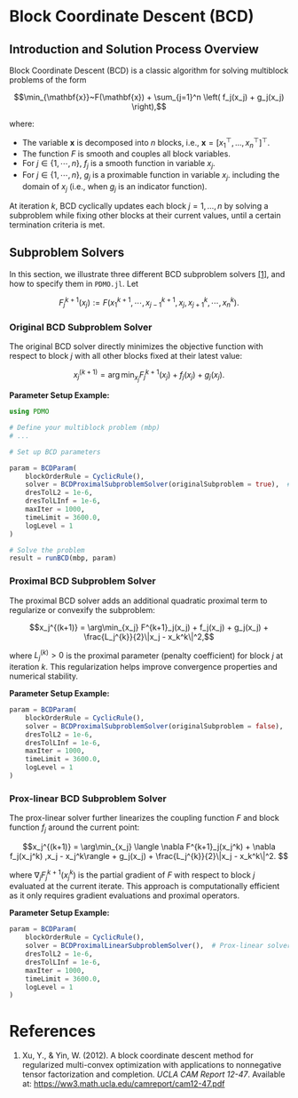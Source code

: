 # Block Coordinate Descent (BCD)

## Introduction and Solution Process Overview

Block Coordinate Descent (BCD) is a classic algorithm for solving multiblock problems of the form 

```math
\min_{\mathbf{x}}~F(\mathbf{x}) + \sum_{j=1}^n \left( f_j(x_j) + g_j(x_j) \right),
```

where:
- The variable $\mathbf{x}$ is decomposed into $n$ blocks, i.e.,  $\mathbf{x} = [{x}^\top_1, \ldots, {x}_n^\top]^\top$.
- The function $F$ is smooth and couples all block variables. 
- For $j\in \{1,\cdots, n\}$, $f_j$ is a smooth function in variable $x_j$.
- For $j\in \{1,\cdots, n\}$, $g_j$ is a proximable function in variable $x_j$. including the domain of $x_j$ (i.e., when $g_j$ is an indicator function). 

At iteration $k$, BCD cyclically updates each block $j = 1, \ldots, n$ by solving a subproblem while fixing other blocks at their current values, until a certain termination criteria is met.

## Subproblem Solvers
In this section, we illustrate three different BCD subproblem solvers [[1]](#references), and how to specify them in `PDMO.jl`. Let
```math
F^{k+1}_j(x_j):= F(x_1^{k+1}, \cdots, x^{k+1}_{j-1}, x_j, x_{j+1}^{k}, \cdots, x_n^{k}). 
```
### Original BCD Subproblem Solver 

The original BCD solver directly minimizes the objective function with respect to block $j$ with all other blocks fixed at their latest value:

```math
x_j^{(k+1)} = \arg\min_{x_j} F^{k+1}_j(x_j) + f_j(x_j) + g_j(x_j). 
```

**Parameter Setup Example:**
```julia
using PDMO

# Define your multiblock problem (mbp)
# ...

# Set up BCD parameters

param = BCDParam(
    blockOrderRule = CyclicRule(),
    solver = BCDProximalSubproblemSolver(originalSubproblem = true),  # Original direct minimization
    dresTolL2 = 1e-6,
    dresTolLInf = 1e-6,
    maxIter = 1000,
    timeLimit = 3600.0,
    logLevel = 1
)

# Solve the problem
result = runBCD(mbp, param)
```

### Proximal BCD Subproblem Solver

The proximal BCD solver adds an additional quadratic proximal term to regularize or convexify the subproblem:

```math
x_j^{(k+1)} = \arg\min_{x_j} F^{k+1}_j(x_j) + f_j(x_j) + g_j(x_j) + \frac{L_j^{k}}{2}\|x_j - x_k^k\|^2,
```

where $L_j^{(k)} > 0$ is the proximal parameter (penalty coefficient) for block $j$ at iteration $k$. This regularization helps improve convergence properties and numerical stability.

**Parameter Setup Example:**
```julia
param = BCDParam(
    blockOrderRule = CyclicRule(),
    solver = BCDProximalSubproblemSolver(originalSubproblem = false),  # Proximal regularization
    dresTolL2 = 1e-6,
    dresTolLInf = 1e-6,
    maxIter = 1000,
    timeLimit = 3600.0,
    logLevel = 1
)
```

### Prox-linear BCD Subproblem Solver

The prox-linear solver further linearizes the coupling function $F$ and block function $f_j$ around the current point:

```math
x_j^{(k+1)} = \arg\min_{x_j} \langle \nabla F^{k+1}_j(x_j^k) + \nabla f_j(x_j^k) ,x_j - x_j^k\rangle + g_j(x_j) + \frac{L_j^{k}}{2}\|x_j - x_k^k\|^2. 
```

where $\nabla_j F^{k+1}_j(x_j^k)$ is the partial gradient of $F$ with respect to block $j$ evaluated at the current iterate. This approach is computationally efficient as it only requires gradient evaluations and proximal operators.

**Parameter Setup Example:**
```julia
param = BCDParam(
    blockOrderRule = CyclicRule(),
    solver = BCDProximalLinearSubproblemSolver(),  # Prox-linear solver
    dresTolL2 = 1e-6,
    dresTolLInf = 1e-6,
    maxIter = 1000,
    timeLimit = 3600.0,
    logLevel = 1
)
```


# References

1. Xu, Y., & Yin, W. (2012). A block coordinate descent method for regularized multi-convex optimization with applications to nonnegative tensor factorization and completion. *UCLA CAM Report 12-47*. Available at: https://ww3.math.ucla.edu/camreport/cam12-47.pdf